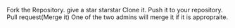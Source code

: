 Fork the Repository.
give a star starstar
Clone it.
Push it to your repository.
Pull request(Merge it)
One of the two admins will merge it if it is appropraite.
